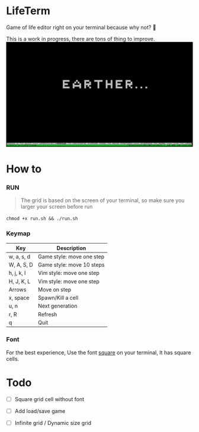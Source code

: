 # LifeTerm
Game of life editor right on your terminal because why not? 🤷

This is a work in progress, there are tons of thing to improve.
![](./assets/earther.png)

# How to 
### RUN
> The grid is based on the screen of your terminal, so make sure you larger your screen before run

`chmod +x run.sh && ./run.sh`

### Keymap
| Key      | Description               |
|----------|---------------------------|
| w, a, s, d  | Game style: move one step |
| W, A, S, D  | Game style: move 10 steps |
| h, j, k, l  | Vim style: move one step   |
| H, J, K, L  | Vim style: move one step   |
| Arrows   | Move on step              |
| x, space | Spawn/Kill a cell         |
| u, n     | Next generation           |
| r, R     | Refresh           |
| q        | Quit                      |

### Font
For the best experience, Use the font [square](/assets/square.ttf) on your terminal, It has square cells. 

# Todo
- [ ] Square grid cell without font
- [ ] Add load/save game
- [ ] Infinite grid / Dynamic size grid

